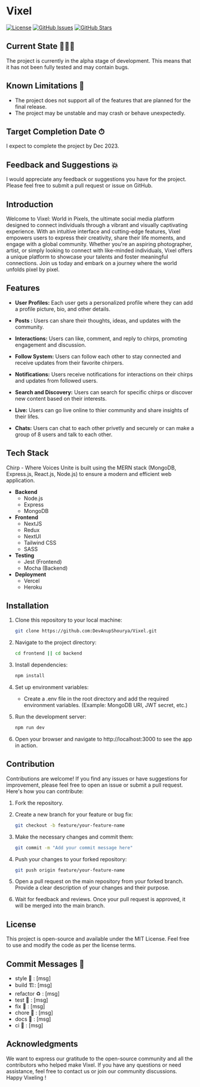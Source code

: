 # Vixel

[![License](https://img.shields.io/badge/license-MIT-blue.svg)](https://opensource.org/licenses/MIT)
[![GitHub Issues](https://img.shields.io/github/issues/DevAnupShourya/Vixel)](https://github.com/DevAnupShourya/Vixel/issues)
[![GitHub Stars](https://img.shields.io/github/stars/DevAnupShourya/Vixel)](https://github.com/DevAnupShourya/Vixel/stargazers)

## Current State 🏃🏻‍♂️
The project is currently in the alpha stage of development. This means that it has not been fully tested and may contain bugs.

## Known Limitations 📣
- The project does not support all of the features that are planned for the final release.
- The project may be unstable and may crash or behave unexpectedly.

## Target Completion Date ⏱
I expect to complete the project by Dec 2023.

## Feedback and Suggestions 💥
I would appreciate any feedback or suggestions you have for the project. Please feel free to submit a pull request or issue on GitHub.

## Introduction

Welcome to Vixel: World in Pixels, the ultimate social media platform designed to connect individuals through a vibrant and visually captivating experience. With an intuitive interface and cutting-edge features, Vixel empowers users to express their creativity, share their life moments, and engage with a global community. Whether you're an aspiring photographer, artist, or simply looking to connect with like-minded individuals, Vixel offers a unique platform to showcase your talents and foster meaningful connections. Join us today and embark on a journey where the world unfolds pixel by pixel.

## Features
- **User Profiles:** Each user gets a personalized profile where they can add a profile picture, bio, and other details.

- **Posts :** Users can share their thoughts, ideas, and updates with the community.

- **Interactions:** Users can like, comment, and reply to chirps, promoting engagement and discussion.

- **Follow System:** Users can follow each other to stay connected and receive updates from their favorite chirpers.

- **Notifications:** Users receive notifications for interactions on their chirps and updates from followed users.

- **Search and Discovery:** Users can search for specific chirps or discover new content based on their interests.

- **Live:** Users can go live online to thier community and share insights of their lifes.

- **Chats:** Users can chat to each other privetly and securely or can make a group of 8 users and talk to each other.

## Tech Stack
Chirp - Where Voices Unite is built using the MERN stack (MongoDB, Express.js, React.js, Node.js) to ensure a modern and efficient web application.
- **Backend**
    - Node.js
    - Express
    - MongoDB
- **Frontend**
    - NextJS
    - Redux
    - NextUI
    - Tailwind CSS
    - SASS
- **Testing**
    - Jest (Frontend)
    - Mocha (Backend)
- **Deployment**
    - Vercel
    - Heroku

## Installation
1. Clone this repository to your local machine:

   ```bash
   git clone https://github.com:DevAnupShourya/Vixel.git
   ```

2. Navigate to the project directory:

    ```bash
    cd frontend || cd backend
    ```
3. Install dependencies:

    ```bash
    npm install
    ```    
4. Set up environment variables:
    - Create a .env file in the root directory and add the required environment variables. (Example: MongoDB URI, JWT secret, etc.)
5. Run the development server:

    ```bash
    npm run dev
    ```
6. Open your browser and navigate to http://localhost:3000 to see the app in action.    

## Contribution
Contributions are welcome! If you find any issues or have suggestions for improvement, please feel free to open an issue or submit a pull request. Here's how you can contribute:

1. Fork the repository.

2. Create a new branch for your feature or bug fix:

   ```bash
   git checkout -b feature/your-feature-name
   ```
3. Make the necessary changes and commit them:   

   ```bash
   git commit -m "Add your commit message here"
   ```
4. Push your changes to your forked repository:

   ```bash
   git push origin feature/your-feature-name
   ```
5. Open a pull request on the main repository from your forked branch. Provide a clear description of your changes and their purpose.

6. Wait for feedback and reviews. Once your pull request is approved, it will be merged into the main branch.

## License
This project is open-source and available under the MIT License. Feel free to use and modify the code as per the license terms.

## Commit Messages 💌
- style 💄 : [msg]
- build 🏗️: [msg]
- refactor ♻️ : [msg]
- test 🧪 : [msg]
- fix 🧱 : [msg]
- chore 🚀 : [msg]
- docs 📃 : [msg]
- ci 🎡 : [msg]

## Acknowledgments
We want to express our gratitude to the open-source community and all the contributors who helped make Vixel.
If you have any questions or need assistance, feel free to contact us or join our community discussions.
Happy Vixeling !
